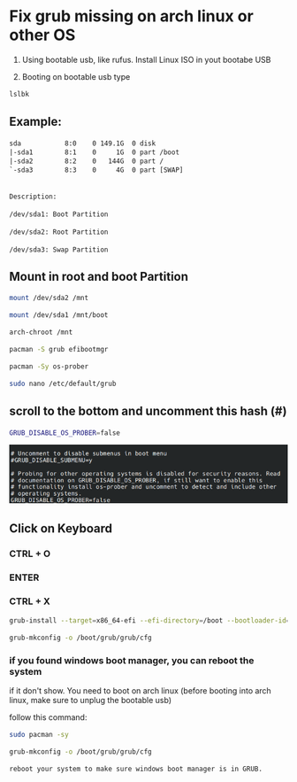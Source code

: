 # Fix grub missing on arch linux or other OS

1. Using bootable usb, like rufus. Install Linux ISO in yout bootabe USB

2. Booting on bootable usb type 

```bash
lslbk
```

## Example:

```
sda           8:0    0 149.1G  0 disk
|-sda1        8:1    0     1G  0 part /boot
|-sda2        8:2    0   144G  0 part /
`-sda3        8:3    0     4G  0 part [SWAP]


Description:

/dev/sda1: Boot Partition

/dev/sda2: Root Partition

/dev/sda3: Swap Partition
```

## Mount in root and boot Partition

```bash
mount /dev/sda2 /mnt
```

```bash
mount /dev/sda1 /mnt/boot
```

```bash
arch-chroot /mnt
```

```bash
pacman -S grub efibootmgr
```

```bash
pacman -Sy os-prober
```

```bash
sudo nano /etc/default/grub
```

## scroll to the bottom and uncomment this hash (#)

```bash
GRUB_DISABLE_OS_PROBER=false
```

![alt text](img/1.png)

## Click on Keyboard

### CTRL + O
### ENTER
### CTRL + X


```bash
grub-install --target=x86_64-efi --efi-directory=/boot --bootloader-id=GRUB
```

```bash
grub-mkconfig -o /boot/grub/grub/cfg
```

### if you found windows boot manager, you can reboot the system

if it don't show. You need to boot on arch linux (before booting into arch linux, make sure to unplug the bootable usb)

follow this command:

```bash
sudo pacman -sy
```

```bash
grub-mkconfig -o /boot/grub/grub/cfg
```

```bash
reboot your system to make sure windows boot manager is in GRUB.
```
